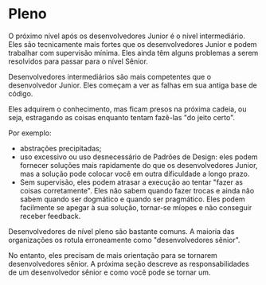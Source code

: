 # Pleno

O próximo nível após os desenvolvedores Junior é o nível intermediário. Eles são tecnicamente mais fortes que os desenvolvedores Junior e podem trabalhar com supervisão mínima. Eles ainda têm alguns problemas a serem resolvidos para passar para o nível Sênior.

Desenvolvedores intermediários são mais competentes que o desenvolvedor Junior. Eles começam a ver as falhas em sua antiga base de código. 

Eles adquirem o conhecimento, mas ficam presos na próxima cadeia, ou seja, estragando as coisas enquanto tentam fazê-las "do jeito certo". 

Por exemplo:  

- abstrações precipitadas; 
- uso excessivo ou uso desnecessário de Padrões de Design: eles podem fornecer soluções mais rapidamente do que os desenvolvedores Junior, mas a solução pode colocar você em outra dificuldade a longo prazo. 
- Sem supervisão, eles podem atrasar a execução ao tentar "fazer as coisas corretamente". Eles não sabem quando fazer trocas e ainda não sabem quando ser dogmático e quando ser pragmático. Eles podem facilmente se apegar à sua solução, tornar-se míopes e não conseguir receber feedback.

Desenvolvedores de nível pleno são bastante comuns. A maioria das organizações os rotula erroneamente como "desenvolvedores sênior". 

No entanto, eles precisam de mais orientação para se tornarem desenvolvedores sênior. A próxima seção descreve as responsabilidades de um desenvolvedor sênior e como você pode se tornar um.
